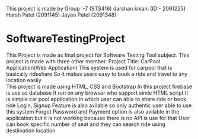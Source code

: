 This project is made by
Group :-7 (STS416)
darshan kikani (ID:- 2091225)
Harsh Patel (2091145)
Jayan Patel (2091348)



# SoftwareTestingProject
This Project is made as final project for Software Testing Tool subject. This project is made with three other member.
Project Title: CarPool Application(Web Application)
This system is used for carpool that is basically rideshare.So it makes users easy to book a ride and travel to any location easily.  
This project is made using HTML, CSS and Bootstrap 
In this project firebase is use as database 
It run on any browser who support simle HTML script 
It is simple car pool application in which user can able to share ride or book ride 
Login, Signup Feature is also avilable so only authentic user able to use this system 
Forgot Password and Payment option is also avilable in the application but it is not working because there is no API is use for that 
User can book specific number of seat and they can search ride using destiination location 

